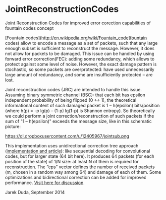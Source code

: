 JointReconstructionCodes
========================

Joint Reconstruction Codes for improved error corection capabilities of fountain codes concept

[Fountain codes](http://en.wikipedia.org/wiki/Fountain_code]fountain codes) allow to encode a message as a set of packets, such that any large enough subset is sufficient to reconstruct the message. However, it does not allow for packets to be damaged. This issue can be handled by using forward error correction(FEC): adding some redundancy, which allows to protect against some level of noise. However, the exact damage pattern is stochastic, so some packets are overprotected: have used unnecessarily large amount of redundancy, and some are insufficiently protected – are lost.

Joint reconstruction codes (JRC) are intended to handle this issue. Assuming binary symmetric channel (BSC): that each bit has epsilon independent probability of being flipped (0 <-> 1), the theoretical informational content of such damaged packet is 1 – h(epsilon) bits/position (where h(p) = -p lg(p) – (1-p) lg(1-p) is Shannon entropy). So theoretically we could perform a joint correction/reconstruction of such packets if the sum of "1 – h(epsilon)" exceeds the message size, like in this schematic picture:

https://dl.dropboxusercontent.com/u/12405967/jointsub.png

This implementation uses unidirectional correction tree approach ([implementation and article]( https://indect-project.eu/correction-trees/)): like sequential decoding for convolutional codes, but for larger state (64 bit here). It produces 64 packets (for each position of the state) of 1/N size: at least N of them is required for reconstruction. The “eps” vector defines the number of received packets (m, chosen in a random way among 64) and damage of each of them. Some optimizations and bidirectional correction can be added for improved performance. [Visit here for discussion](http://encode.ru/threads/2056-Enhancing-the-concept-of-fountain-codes-for-better-noise-handling-%28joint-correction%29?p=40598#post40598).

Jarek Duda, September 2014
